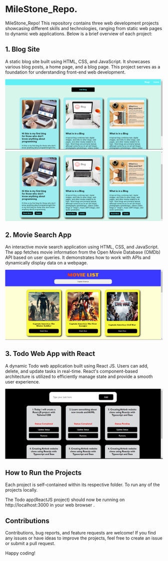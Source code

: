 # MileStone_Repo.

MileStone_Repo! This repository contains three web development projects showcasing different skills and technologies, ranging from static web pages to dynamic web applications. Below is a brief overview of each project:

## 1. Blog Site
A static blog site built using HTML, CSS, and JavaScript. It showcases various blog posts, a home page, and a blog page. This project serves as a foundation for understanding front-end web development.

![Blog Site](blog-screenshot1.png)
![Blog Site](blog-screenshot2.png)

## 2. Movie Search App
An interactive movie search application using HTML, CSS, and JavaScript. The app fetches movie information from the Open Movie Database (OMDb) API based on user queries. It demonstrates how to work with APIs and dynamically display data on a webpage.

![movie app](movie-screenshot.png)

## 3. Todo Web App with React
A dynamic Todo web application built using React JS. Users can add, delete, and update tasks in real-time. React's component-based architecture is utilized to efficiently manage state and provide a smooth user experience.

![todo app](todo-screenshot.png)

## How to Run the Projects

Each project is self-contained within its respective folder. To run any of the projects locally.


The Todo app(ReactJS project) should now be running on http://localhost:3000 in your web browser .

## Contributions
Contributions, bug reports, and feature requests are welcome! If you find any issues or have ideas to improve the projects, feel free to create an issue or submit a pull request.

Happy coding!

